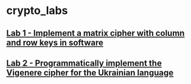 # crypto_labs
## [Lab 1 - Implement a matrix cipher with column and row keys in software](lab_1_matrix.py)
## [Lab 2 - Programmatically implement the Vigenere cipher for the Ukrainian language](lab_2_vigenere.py)
